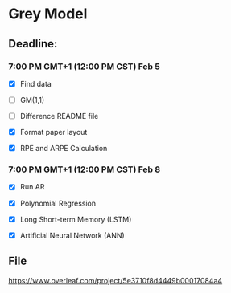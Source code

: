 # Grey Model

## Deadline:

### 7:00 PM GMT+1 (12:00 PM CST) Feb 5
- [x] Find data 

- [ ] GM(1,1)

- [ ] Difference README file

- [x] Format paper layout

- [x] RPE and ARPE Calculation

### 7:00 PM GMT+1 (12:00 PM CST) Feb 8
- [x] Run AR

- [x] Polynomial Regression

- [x] Long Short-term Memory (LSTM) 

- [x] Artificial Neural Network (ANN)

## File
https://www.overleaf.com/project/5e3710f8d4449b00017084a4
